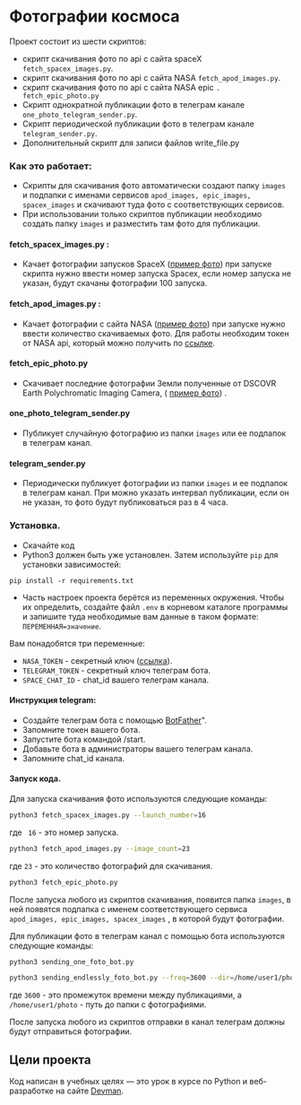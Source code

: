 # Фотографии космоса

Проект состоит из шести скриптов:

- скрипт скачивания фото по api с сайта spaceX ```
  fetch_spacex_images.py ```.
- скрипт скачивания фото по api с сайта NASA ```fetch_apod_images.py```.
- скрипт скачивания фото по api с сайта NASA epic ```.
  fetch_epic_photo.py ```
- Скрипт однократной публикации фото в телеграм канале ```one_photo_telegram_sender.py```.
- Скрипт периодической публикации фото в телеграм канале ```telegram_sender.py```.
- Дополнительный скрипт для записи файлов write_file.py

### Как это работает:

- Скрипты для скачивания фото автоматически создают папку
  ```images``` и подпапки с именами сервисов ```apod_images, epic_images, spacex_images``` и скачивают туда фото с
  соответствующих сервисов.
- При использовании только скриптов публикации необходимо создать папку ```images``` и разместить там фото для
  публикации.

#### fetch_spacex_images.py :

- Качает фотографии запусков SpaceX
  ([пример фото](https://live.staticflickr.com/65535/50242057637_ea4f98d517_o.jpg))
  при запуске скрипта нужно ввести номер запуска Spacex, если номер запуска не указан, будут скачаны фотографии 100
  запуска.

#### fetch_apod_images.py :

- Качает фотографии с сайта NASA ([пример фото](https://apod.nasa.gov/apod/a)) при запуске нужно ввести количество
  скачиваемых фото.
  Для работы необходим токен от NASA api, который можно получить по [ссылке](https://api.nasa.gov).

#### fetch_epic_photo.py

- Скачивает последние фотографии Земли полученные от DSCOVR Earth Polychromatic Imaging
  Camera, ( [пример фото](https://api.nasa.gov/EPIC/archive/natural/2019/05/30/png/epic_1b_20190530011359.png?api_key=DEMO_KEY))
  .

#### one_photo_telegram_sender.py

- Публикует случайную фотографию из папки ```images``` или ее подпапок в телеграм канал.

#### telegram_sender.py

- Периодически публикует фотографии из папки ```images``` и ее подпапок в телеграм канал. При можно указать интервал
  публикации, если он не указан, то фото будут публиковаться раз в 4 часа.

### Установка.

- Скачайте код
- Python3 должен быть уже установлен.
  Затем используйте `pip` для установки зависимостей:

```
pip install -r requirements.txt
```

- Часть настроек проекта берётся из переменных окружения.
  Чтобы их определить, создайте файл `.env` в корневом каталоге программы и запишите туда необходимые
  вам данные в таком формате: `ПЕРЕМЕННАЯ=значение`.

Вам понадобятся три переменные:

- `NASA_TOKEN` - секретный ключ ([ссылка](https://api.nasa.gov)).
- `TELEGRAM_TOKEN` - секретный ключ телеграм бота.
- `SPACE_CHAT_ID` - chat_id вашего телеграм канала.

#### Инструкция telegram:

- Создайте телеграм бота с помощью [BotFather](https://telegram.me/BotFather)".
- Запомните токен вашего бота.
- Запустите бота командой /start.
- Добавьте бота в администраторы вашего телеграм канала.
- Запомните chat_id канала.

#### Запуск кода.

Для запуска скачивания фото используются следующие команды:

```bash
python3 fetch_spacex_images.py --launch_number=16
```

где ` 16` - это номер запуска.

```bash
python3 fetch_apod_images.py --image_count=23
```

где `23` - это количество фотографий для скачивания.

```bash
python3 fetch_epic_photo.py
```

После запуска любого из скриптов скачивания, появится папка ```images```, в ней появятся подпапка с именем
соответствующего сервиса ```apod_images, epic_images, spacex_images``` , в которой будут фотографии.

Для публикации фото в телеграм канал с помощью бота используются следующие команды:

```bash
python3 sending_one_foto_bot.py
```

```bash
python3 sending_endlessly_foto_bot.py --freq=3600 --dir=/home/user1/photo
``` 

где `3600`  - это промежуток времени между публикациями, a `/home/user1/photo` - путь до папки с фотографиями.

После запуска любого из скриптов отправки в канал телеграм должны будут отправиться фотографии.

## Цели проекта

Код написан в учебных целях — это урок в курсе по Python и веб-разработке на сайте [Devman](https://dvmn.org).

